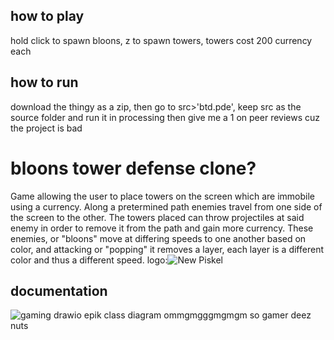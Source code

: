 ## how to play
hold click to spawn bloons, z to spawn towers, towers cost 200 currency each
## how to run
download the thingy as a zip, then go to src>'btd.pde', keep src as the source folder and run it in processing then give me a 1 on peer reviews cuz the project is bad
# bloons tower defense clone?
Game allowing the user to place towers on the screen which are immobile using a currency. Along a pretermined path enemies travel from one side of the screen to the other. The towers placed can throw projectiles at said enemy in order to remove it from the path and gain more currency. These enemies, or "bloons" move at differing speeds to one another based on color, and attacking or "popping" it removes a layer, each layer is a different color and thus a different speed.
logo:![New Piskel](https://user-images.githubusercontent.com/89152916/193299209-b75e2da5-83fc-4a58-92f0-a3cc9556d8e4.png)

## documentation
![gaming drawio](https://user-images.githubusercontent.com/89152916/211833464-a87b3293-3714-4877-8799-1f897f5f1f1f.png)
epik class diagram ommgmgggmgmgm so gamer
deez nuts
